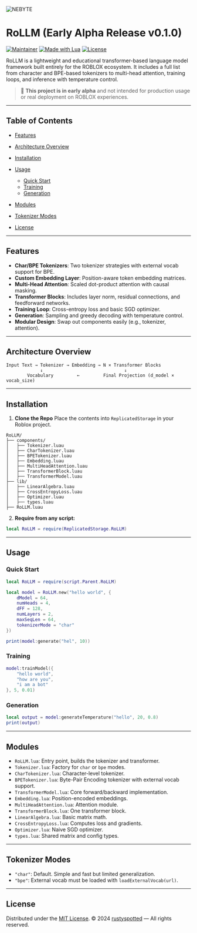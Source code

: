<img src="https://l7mozmkiwy.ufs.sh/f/HKemhjN71TyOBDSBjRYWE0OaYPF9Vq4jUDItmN6JuXrkiTAe" alt="NEBYTE">

# RoLLM (Early Alpha Release v0.1.0)

[![Maintainer](https://img.shields.io/badge/maintainer-rustyspotted-blue)](https://github.com/rustyspottedcatt)
[![Made with Lua](https://img.shields.io/badge/Made%20with-Lua-000080)](https://www.lua.org/)
[![License](https://img.shields.io/badge/License-MIT-blue)](https://choosealicense.com/licenses/mit/)

RoLLM is a lightweight and educational transformer-based language model framework built entirely for the ROBLOX ecosystem. It includes a full list from character and BPE-based tokenizers to multi-head attention, training loops, and inference with temperature control.

> 🚧 **This project is in early alpha** and not intended for production usage or real deployment on ROBLOX experiences.

---

## Table of Contents

* [Features](#features)
* [Architecture Overview](#architecture-overview)
* [Installation](#installation)
* [Usage](#usage)

  * [Quick Start](#quick-start)
  * [Training](#training)
  * [Generation](#generation)
* [Modules](#modules)
* [Tokenizer Modes](#tokenizer-modes)
* [License](#license)

---

## Features

* **Char/BPE Tokenizers**: Two tokenizer strategies with external vocab support for BPE.
* **Custom Embedding Layer**: Position-aware token embedding matrices.
* **Multi-Head Attention**: Scaled dot-product attention with causal masking.
* **Transformer Blocks**: Includes layer norm, residual connections, and feedforward networks.
* **Training Loop**: Cross-entropy loss and basic SGD optimizer.
* **Generation**: Sampling and greedy decoding with temperature control.
* **Modular Design**: Swap out components easily (e.g., tokenizer, attention).

---

## Architecture Overview

```
Input Text → Tokenizer → Embedding → N × Transformer Blocks
             ↓                               ↓
        Vocabulary         ←         Final Projection (d_model × vocab_size)
```

---

## Installation

1. **Clone the Repo**
   Place the contents into `ReplicatedStorage` in your Roblox project.

```
RoLLM/
├── components/
│   ├── Tokenizer.luau
│   ├── CharTokenizer.luau
│   ├── BPETokenizer.luau
│   ├── Embedding.luau
│   ├── MultiHeadAttention.luau
│   ├── TransformerBlock.luau
│   ├── TransformerModel.luau
├── lib/
│   ├── LinearAlgebra.luau
│   ├── CrossEntropyLoss.luau
│   ├── Optimizer.luau
│   ├── types.luau
├── RoLLM.luau
```

2. **Require from any script:**

```lua
local RoLLM = require(ReplicatedStorage.RoLLM)
```

---

## Usage

### Quick Start

```lua
local RoLLM = require(script.Parent.RoLLM)

local model = RoLLM.new("hello world", {
    dModel = 64,
    numHeads = 4,
    dFF = 128,
    numLayers = 2,
    maxSeqLen = 64,
    tokenizerMode = "char"
})

print(model:generate("hel", 10))
```

### Training

```lua
model:trainModel({
    "hello world",
    "how are you",
    "i am a bot"
}, 5, 0.01)
```

### Generation

```lua
local output = model:generateTemperature("hello", 20, 0.8)
print(output)
```

---

## Modules

* `RoLLM.lua`: Entry point, builds the tokenizer and transformer.
* `Tokenizer.lua`: Factory for `char` or `bpe` modes.
* `CharTokenizer.lua`: Character-level tokenizer.
* `BPETokenizer.lua`: Byte-Pair Encoding tokenizer with external vocab support.
* `TransformerModel.lua`: Core forward/backward implementation.
* `Embedding.lua`: Position-encoded embeddings.
* `MultiHeadAttention.lua`: Attention module.
* `TransformerBlock.lua`: One transformer block.
* `LinearAlgebra.lua`: Basic matrix math.
* `CrossEntropyLoss.lua`: Computes loss and gradients.
* `Optimizer.lua`: Naive SGD optimizer.
* `types.lua`: Shared matrix and config types.

---

## Tokenizer Modes

* `"char"`: Default. Simple and fast but limited generalization.
* `"bpe"`: External vocab must be loaded with `loadExternalVocab(url)`.

---

## License

Distributed under the [MIT License](https://choosealicense.com/licenses/mit/).
© 2024 [rustyspotted](https://github.com/rustyspottedcatt) — All rights reserved.